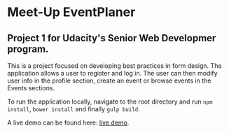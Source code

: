 # Meet-Up EventPlaner
## Project 1 for Udacity's Senior Web Developmer program.

This is a project focused on developing best practices in form design. The application allows a user to register and log in. The user can then modify user info in the profile section, create an event or browse events in the Events sections.

To run the application locally, navigate to the root directory and run `npm install`, `bower install` and finally `gulp build`.

A live demo can be found here: [live demo](https://udacity-event-planner.herokuapp.com/#!/ "udacity-event-planner").
